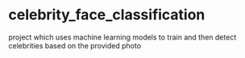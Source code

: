 # celebrity_face_classification
project which uses machine learning models to train and then detect celebrities based on the provided photo
